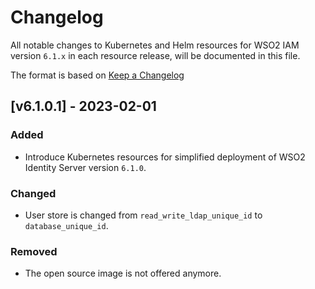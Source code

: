 # Changelog

All notable changes to Kubernetes and Helm resources for WSO2 IAM version `6.1.x` in each resource release, will be documented in this file.

The format is based on [Keep a Changelog](https://keepachangelog.com/en/1.0.0/)

## [v6.1.0.1] - 2023-02-01

### Added

- Introduce Kubernetes resources for simplified deployment of WSO2 Identity Server version `6.1.0`.

### Changed

- User store is changed from `read_write_ldap_unique_id` to `database_unique_id`.

### Removed

- The open source image is not offered anymore.
